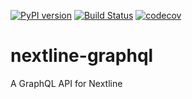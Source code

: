 [![PyPI version](https://badge.fury.io/py/nextline-graphql.svg)](https://badge.fury.io/py/nextline-graphql) [![Build Status](https://travis-ci.com/simonsobs/nextline-graphql.svg?branch=main)](https://travis-ci.com/simonsobs/nextline-graphql) [![codecov](https://codecov.io/gh/simonsobs/nextline-graphql/branch/main/graph/badge.svg)](https://codecov.io/gh/simonsobs/nextline-graphql)

# nextline-graphql
A GraphQL API for Nextline
